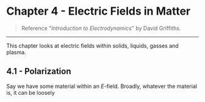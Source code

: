 # Chapter 4 - Electric Fields in Matter

> Reference "*Introduction to Electrodynamics*" by David Griffiths.

---

This chapter looks at electric fields within solids, liquids, gasses and plasma. 
## 4.1 - Polarization

Say we have some material within an $E$-field. Broadly, whatever the material is, it can be loosely 